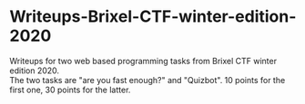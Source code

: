 # Writeups-Brixel-CTF-winter-edition-2020
Writeups for two web based programming tasks from Brixel CTF winter edition 2020.</br>
The two tasks are "are you fast enough?" and "Quizbot". 10 points for the first one, 30 points for the latter. 
